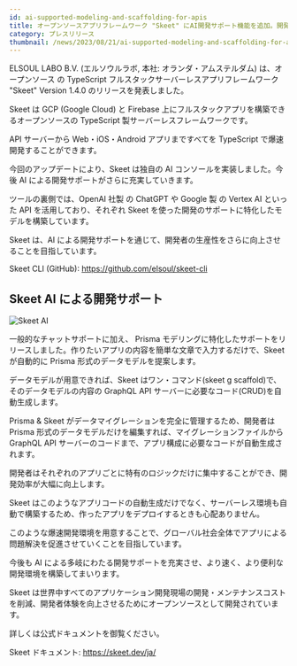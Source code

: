 ```yaml
---
id: ai-supported-modeling-and-scaffolding-for-apis
title: オープンソースアプリフレームワーク "Skeet" にAI開発サポート機能を追加。開発者の生産性をさらに向上させます。
category: プレスリリース
thumbnail: /news/2023/08/21/ai-supported-modeling-and-scaffolding-for-apis.png
---
```


ELSOUL LABO B.V. (エルソウルラボ, 本社: オランダ・アムステルダム) は、オープンソース の TypeScript フルスタックサーバーレスアプリフレームワーク "Skeet" Version 1.4.0 のリリースを発表しました。

Skeet は GCP (Google Cloud) と Firebase 上にフルスタックアプリを構築できるオープンソースの TypeScript 製サーバーレスフレームワークです。

API サーバーから Web・iOS・Android アプリまですべてを TypeScript で爆速開発することができます。

今回のアップデートにより、Skeet は独自の AI コンソールを実装しました。今後 AI による開発サポートがさらに充実していきます。

ツールの裏側では、OpenAI 社製 の ChatGPT や Google 製 の Vertex AI といった API を活用しており、それぞれ Skeet を使った開発のサポートに特化したモデルを構築しています。

Skeet は、AI による開発サポートを通じて、開発者の生産性をさらに向上させることを目指しています。

Skeet CLI (GitHub): https://github.com/elsoul/skeet-cli

## Skeet AI による開発サポート

![Skeet AI](/news/2023/08/21/skeet-ai-prisma.jpg)

一般的なチャットサポートに加え、 Prisma モデリングに特化したサポートをリリースしました。作りたいアプリの内容を簡単な文章で入力するだけで、Skeet が自動的に Prisma 形式のデータモデルを提案します。

データモデルが用意できれば、Skeet はワン・コマンド(skeet g scaffold)で、そのデータモデルの内容の GraphQL API サーバーに必要なコード(CRUD)を自動生成します。

Prisma & Skeet がデータマイグレーションを完全に管理するため、開発者は Prisma 形式のデータモデルだけを編集すれば、マイグレーションファイルから GraphQL API サーバーのコードまで、アプリ構成に必要なコードが自動生成されます。

開発者はそれぞれのアプリごとに特有のロジックだけに集中することができ、開発効率が大幅に向上します。

Skeet はこのようなアプリコードの自動生成だけでなく、サーバーレス環境も自動で構築するため、作ったアプリをデプロイするときも心配ありません。

このような爆速開発環境を用意することで、グローバル社会全体でアプリによる問題解決を促進させていくことを目指しています。

今後も AI による多岐にわたる開発サポートを充実させ、より速く、より便利な開発環境を構築してまいります。

Skeet は世界中すべてのアプリケーション開発現場の開発・メンテナンスコストを削減、開発者体験を向上させるためにオープンソースとして開発されています。

詳しくは公式ドキュメントを御覧ください。

Skeet ドキュメント: https://skeet.dev/ja/
